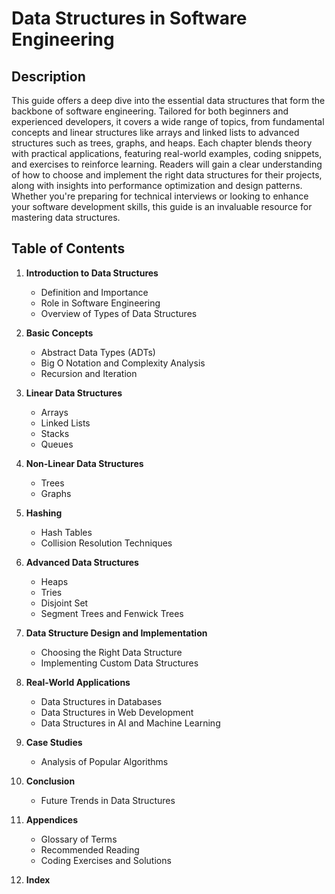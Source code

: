 # Data Structures in Software Engineering

## Description
This guide offers a deep dive into the essential data structures that form the backbone of software engineering. Tailored for both beginners and experienced developers, it covers a wide range of topics, from fundamental concepts and linear structures like arrays and linked lists to advanced structures such as trees, graphs, and heaps. Each chapter blends theory with practical applications, featuring real-world examples, coding snippets, and exercises to reinforce learning. Readers will gain a clear understanding of how to choose and implement the right data structures for their projects, along with insights into performance optimization and design patterns. Whether you're preparing for technical interviews or looking to enhance your software development skills, this guide is an invaluable resource for mastering data structures.

## Table of Contents

1. **Introduction to Data Structures**
   - Definition and Importance
   - Role in Software Engineering
   - Overview of Types of Data Structures

2. **Basic Concepts**
   - Abstract Data Types (ADTs)
   - Big O Notation and Complexity Analysis
   - Recursion and Iteration

3. **Linear Data Structures**
   - Arrays
   - Linked Lists
   - Stacks
   - Queues

4. **Non-Linear Data Structures**
   - Trees
   - Graphs

5. **Hashing**
   - Hash Tables
   - Collision Resolution Techniques

6. **Advanced Data Structures**
   - Heaps
   - Tries
   - Disjoint Set
   - Segment Trees and Fenwick Trees

7. **Data Structure Design and Implementation**
   - Choosing the Right Data Structure
   - Implementing Custom Data Structures

8. **Real-World Applications**
   - Data Structures in Databases
   - Data Structures in Web Development
   - Data Structures in AI and Machine Learning

9. **Case Studies**
   - Analysis of Popular Algorithms

10. **Conclusion**
    - Future Trends in Data Structures

11. **Appendices**
    - Glossary of Terms
    - Recommended Reading
    - Coding Exercises and Solutions

12. **Index**
